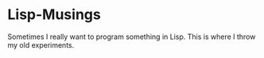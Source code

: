 Lisp-Musings
============

Sometimes I really want to program something in Lisp.  This is where I throw my old experiments.